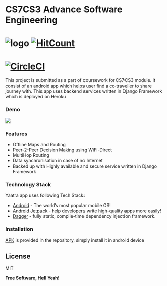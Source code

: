 # CS7CS3 Advance Software Engineering

# ![logo](https://trello-attachments.s3.amazonaws.com/5e9b3762dfe630697c136b9c/5ea33c100871825f327b199c/af631dde2a10ac5a1b091efc3261a878/yaatra.png) [![HitCount](http://hits.dwyl.com/skarode96/https://githubcom/skarode96/Yaatra.svg)](http://hits.dwyl.com/skarode96/https://githubcom/skarode96/Yaatra)


# [![CircleCI](https://circleci.com/gh/skarode96/Yaatra/tree/master.svg?style=svg)](https://circleci.com/gh/skarode96/Yaatra/tree/master)


This project is submitted as a part of coursework for CS7CS3 module. It consist of an android app which helps user find a co-traveller to share journey with. This app uses backend services written in Django Framework which is deployed on Heroku

### Demo 

![](https://github.com/skarode96/Yaatra/raw/master/resources/ase.gif)



### Features
- Offline Maps and Routing
- Peer-2-Peer Decision Making using WiFi-Direct
- MultiHop Routing
- Data synchronisation in case of no Internet
- Backed up with Highly available and secure service written in Django Framework

### Technology Stack

Yaatra app uses following Tech Stack:

* [Android] - The world’s most popular mobile OS!
* [Android Jetpack] - help developers write high-quality apps more easily!
* [Dagger] - fully static, compile-time dependency injection framework.


### Installation

[APK](apk/Yaatra.apk) is provided in the repository, simply install it in android device



License
----

MIT


**Free Software, Hell Yeah!**

[//]: # (These are reference links used in the body of this note and get stripped out when the markdown processor does its job. There is no need to format nicely because it shouldn't be seen. Thanks SO - http://stackoverflow.com/questions/4823468/store-comments-in-markdown-syntax)



   [Android]: <https://www.android.com/>
   [Android Jetpack]: <https://developer.android.com/jetpack/>
   [Dagger]: <https://dagger.dev/dev-guide/android.html>

